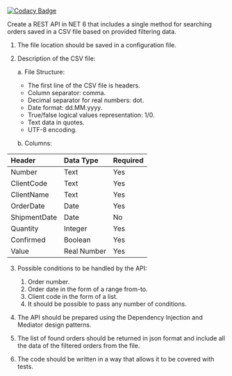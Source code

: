 [![Codacy Badge](https://app.codacy.com/project/badge/Grade/9d62951e6c1140bd9b8f6e68b20d0a2f)](https://app.codacy.com/gh/LPiotr/SearchPurchaseOrder/dashboard?utm_source=gh&utm_medium=referral&utm_content=&utm_campaign=Badge_grade)



Create a REST API in NET 6 that includes a single method for searching orders saved in a CSV file based on provided filtering data.

1. The file location should be saved in a configuration file.
2. Description of the CSV file:
	
	a. File Structure:
    - The first line of the CSV file is headers.
	- Column separator: comma.
   	- Decimal separator for real numbers: dot.
	- Date format: dd.MM.yyyy.
	- True/false logical values representation: 1/0.
	- Text data in quotes.
	- UTF-8 encoding.
   
   b. Columns:

|Header | Data Type	| Required |
| :----------- | :----------------- | :------- |
|Number	| Text|	Yes |
|ClientCode	|Text|	Yes |
|ClientName	|Text	|Yes |
|OrderDate |	Date	| Yes |
|ShipmentDate |	Date	| No |
|Quantity |	Integer	 | Yes |
|Confirmed |	Boolean	|Yes |
|Value |	Real Number|	Yes |


3. Possible conditions to be handled by the API:

   1. Order number.
   2. Order date in the form of a range from-to.
   3. Client code in the form of a list.
   4. It should be possible to pass any number of conditions.

4. The API should be prepared using the Dependency Injection and Mediator design patterns.
5. The list of found orders should be returned in json format and include all the data of the filtered orders from the file.
6. The code should be written in a way that allows it to be covered with tests.